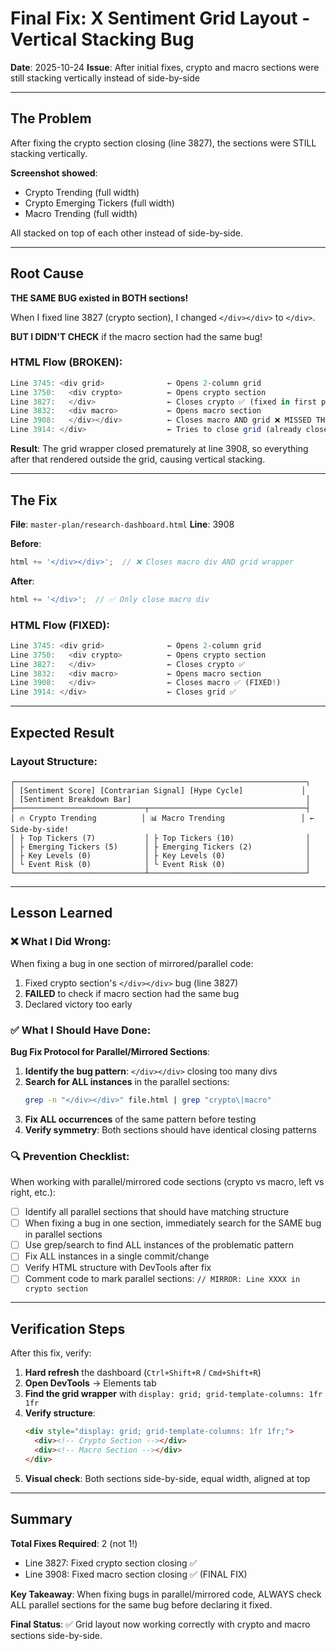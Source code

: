 # Final Fix: X Sentiment Grid Layout - Vertical Stacking Bug

**Date**: 2025-10-24
**Issue**: After initial fixes, crypto and macro sections were still stacking vertically instead of side-by-side

---

## The Problem

After fixing the crypto section closing (line 3827), the sections were STILL stacking vertically.

**Screenshot showed**:
- Crypto Trending (full width)
- Crypto Emerging Tickers (full width)
- Macro Trending (full width)

All stacked on top of each other instead of side-by-side.

---

## Root Cause

**THE SAME BUG existed in BOTH sections!**

When I fixed line 3827 (crypto section), I changed `</div></div>` to `</div>`.

**BUT I DIDN'T CHECK** if the macro section had the same bug!

### HTML Flow (BROKEN):
```javascript
Line 3745: <div grid>              ← Opens 2-column grid
Line 3750:   <div crypto>          ← Opens crypto section
Line 3827:   </div>                ← Closes crypto ✅ (fixed in first pass)
Line 3832:   <div macro>           ← Opens macro section
Line 3908:   </div></div>          ← Closes macro AND grid ❌ MISSED THIS BUG!
Line 3914: </div>                  ← Tries to close grid (already closed!)
```

**Result**: The grid wrapper closed prematurely at line 3908, so everything after that rendered outside the grid, causing vertical stacking.

---

## The Fix

**File**: `master-plan/research-dashboard.html`
**Line**: 3908

**Before**:
```javascript
html += '</div></div>';  // ❌ Closes macro div AND grid wrapper
```

**After**:
```javascript
html += '</div>';  // ✅ Only close macro div
```

### HTML Flow (FIXED):
```javascript
Line 3745: <div grid>              ← Opens 2-column grid
Line 3750:   <div crypto>          ← Opens crypto section
Line 3827:   </div>                ← Closes crypto ✅
Line 3832:   <div macro>           ← Opens macro section
Line 3908:   </div>                ← Closes macro ✅ (FIXED!)
Line 3914: </div>                  ← Closes grid ✅
```

---

## Expected Result

### Layout Structure:
```
┌─────────────────────────────────────────────────────────────────┐
│ [Sentiment Score] [Contrarian Signal] [Hype Cycle]             │
│ [Sentiment Breakdown Bar]                                       │
├─────────────────────────────┬───────────────────────────────────┤
│ 🔥 Crypto Trending          │ 📊 Macro Trending                 │ ← Side-by-side!
│ ├ Top Tickers (7)           │ ├ Top Tickers (10)                │
│ ├ Emerging Tickers (5)      │ ├ Emerging Tickers (2)            │
│ ├ Key Levels (0)            │ ├ Key Levels (0)                  │
│ └ Event Risk (0)            │ └ Event Risk (0)                  │
└─────────────────────────────┴───────────────────────────────────┘
```

---

## Lesson Learned

### ❌ What I Did Wrong:

When fixing a bug in one section of mirrored/parallel code:
1. Fixed crypto section's `</div></div>` bug (line 3827)
2. **FAILED** to check if macro section had the same bug
3. Declared victory too early

### ✅ What I Should Have Done:

**Bug Fix Protocol for Parallel/Mirrored Sections**:

1. **Identify the bug pattern**: `</div></div>` closing too many divs
2. **Search for ALL instances** in the parallel sections:
   ```bash
   grep -n "</div></div>" file.html | grep "crypto\|macro"
   ```
3. **Fix ALL occurrences** of the same pattern before testing
4. **Verify symmetry**: Both sections should have identical closing patterns

### 🔍 Prevention Checklist:

When working with parallel/mirrored code sections (crypto vs macro, left vs right, etc.):

- [ ] Identify all parallel sections that should have matching structure
- [ ] When fixing a bug in one section, immediately search for the SAME bug in parallel sections
- [ ] Use grep/search to find ALL instances of the problematic pattern
- [ ] Fix ALL instances in a single commit/change
- [ ] Verify HTML structure with DevTools after fix
- [ ] Comment code to mark parallel sections: `// MIRROR: Line XXXX in crypto section`

---

## Verification Steps

After this fix, verify:

1. **Hard refresh** the dashboard (`Ctrl+Shift+R` / `Cmd+Shift+R`)
2. **Open DevTools** → Elements tab
3. **Find the grid wrapper** with `display: grid; grid-template-columns: 1fr 1fr`
4. **Verify structure**:
   ```html
   <div style="display: grid; grid-template-columns: 1fr 1fr;">
     <div><!-- Crypto Section --></div>
     <div><!-- Macro Section --></div>
   </div>
   ```
5. **Visual check**: Both sections side-by-side, equal width, aligned at top

---

## Summary

**Total Fixes Required**: 2 (not 1!)
- Line 3827: Fixed crypto section closing ✅
- Line 3908: Fixed macro section closing ✅ (FINAL FIX)

**Key Takeaway**: When fixing bugs in parallel/mirrored code, ALWAYS check ALL parallel sections for the same bug before declaring it fixed.

**Final Status**: ✅ Grid layout now working correctly with crypto and macro sections side-by-side.
